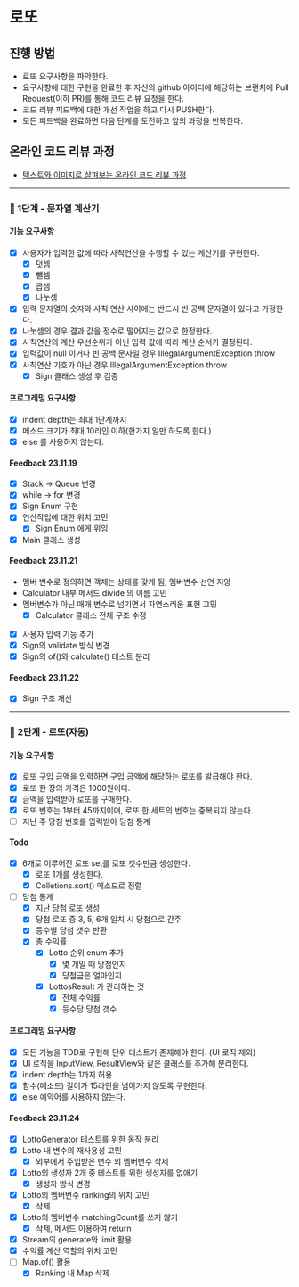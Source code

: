 # 로또
## 진행 방법
* 로또 요구사항을 파악한다.
* 요구사항에 대한 구현을 완료한 후 자신의 github 아이디에 해당하는 브랜치에 Pull Request(이하 PR)를 통해 코드 리뷰 요청을 한다.
* 코드 리뷰 피드백에 대한 개선 작업을 하고 다시 PUSH한다.
* 모든 피드백을 완료하면 다음 단계를 도전하고 앞의 과정을 반복한다.

## 온라인 코드 리뷰 과정
* [텍스트와 이미지로 살펴보는 온라인 코드 리뷰 과정](https://github.com/next-step/nextstep-docs/tree/master/codereview)

--- 
### 🚀 1단계 - 문자열 계산기

#### 기능 요구사항
* [x] 사용자가 입력한 값에 따라 사칙연산을 수행할 수 있는 계산기를 구현한다.
  * [x] 덧셈
  * [x] 뺄셈
  * [x] 곱셈
  * [x] 나눗셈
* [x] 입력 문자열의 숫자와 사칙 연산 사이에는 반드시 빈 공백 문자열이 있다고 가정한다.
* [x] 나눗셈의 경우 결과 값을 정수로 떨어지는 값으로 한정한다.
* [x] 사칙연산의 계산 우선순위가 아닌 입력 값에 따라 계산 순서가 결정된다.
* [x] 입력값이 null 이거나 빈 공백 문자일 경우 IllegalArgumentException throw
* [x] 사칙연산 기호가 아닌 경우 IllegalArgumentException throw
  * [x] Sign 클래스 생성 후 검증

#### 프로그래밍 요구사항
* [x] indent depth는 최대 1단계까지
* [x] 메소드 크기가 최대 10라인 이하(한가지 일만 하도록 한다.)
* [x] else 를 사용하지 않는다.

#### Feedback 23.11.19
* [x] Stack -> Queue 변경
* [x] while -> for 변경
* [x] Sign Enum 구현
* [x] 연산작업에 대한 위치 고민
  * [x] Sign Enum 에게 위임
* [x] Main 클래스 생성

#### Feedback 23.11.21
* 멤버 변수로 정의하면 객체는 상태를 갖게 됨, 멤버변수 선언 지양
* Calculator 내부 메서드 divide 의 이름 고민
* 멤버변수가 아닌 매개 변수로 넘기면서 자연스러운 표현 고민
  * [x] Calculator 클래스 전체 구조 수정
* [x] 사용자 입력 기능 추가
* [x] Sign의 validate 방식 변경
* [x] Sign의 of()와 calculate() 테스트 분리

#### Feedback 23.11.22
* [x] Sign 구조 개선

---
### 🚀 2단계 - 로또(자동)

#### 기능 요구사항
* [x] 로또 구입 금액을 입력하면 구입 금액에 해당하는 로또를 발급해야 한다.
* [x] 로또 한 장의 가격은 1000원이다.
* [x] 금액을 입력받아 로또를 구매한다.
* [x] 로또 번호는 1부터 45까지이며, 로또 한 세트의 번호는 중복되지 않는다.
* [ ] 지난 주 당첨 번호를 입력받아 당첨 통계

#### Todo
* [x] 6개로 이루어진 로또 set를 로또 갯수만큼 생성한다.
  * [x] 로또 1개를 생성한다.
  * [x] Colletions.sort() 메소드로 정렬
* [ ] 당첨 통계
  * [x] 지난 당첨 로또 생성 
  * [x] 당첨 로또 중 3, 5, 6개 일치 시 당첨으로 간주
  * [x] 등수별 당첨 갯수 반환
  * [x] 총 수익률
    * [x] Lotto 순위 enum 추가
      * [x] 몇 개일 때 당첨인지
      * [x] 당첨금은 얼마인지
    * [x] LottosResult 가 관리하는 것
      * [x] 전체 수익률
      * [x] 등수당 당첨 갯수

#### 프로그래밍 요구사항
* [x] 모든 기능을 TDD로 구현해 단위 테스트가 존재해야 한다. (UI 로직 제외)
* [x] UI 로직을 InputView, ResultView와 같은 클래스를 추가해 분리한다.
* [x] indent depth는 1까지 허용
* [x] 함수(메소드) 길이가 15라인을 넘어가지 않도록 구현한다.
* [x] else 예약어를 사용하지 않는다.

#### Feedback 23.11.24
* [x] LottoGenerator 테스트를 위한 동작 분리
* [x] Lotto 내 변수의 재사용성 고민
  * [x] 외부에서 주입받은 변수 외 멤버변수 삭제
* [x] Lotto의 생성자 2개 중 테스트를 위한 생성자를 없애기
  * [x] 생성자 방식 변경
* [x] Lotto의 멤버변수 ranking의 위치 고민
  * [x] 삭제
* [x] Lotto의 멤버변수 matchingCount를 쓰지 않기
  * [x] 삭제, 메서드 이용하여 return
* [x] Stream의 generate와 limit 활용
* [x] 수익률 계산 역할의 위치 고민
* [ ] Map.of() 활용
  * [x] Ranking 내 Map 삭제
